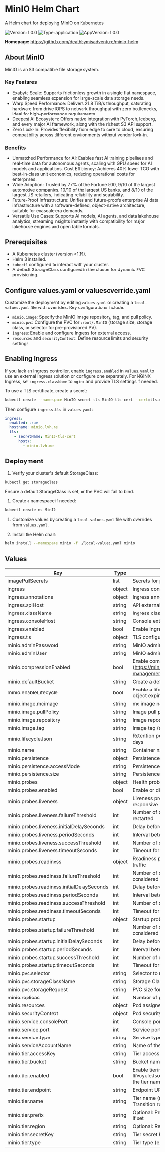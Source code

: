 # MinIO Helm Chart

A Helm chart for deploying MinIO on Kubernetes

![Version: 1.0.0](https://img.shields.io/badge/Version-1.0.0-informational?style=flat-square) ![Type: application](https://img.shields.io/badge/Type-application-informational?style=flat-square) ![AppVersion: 1.0.0](https://img.shields.io/badge/AppVersion-1.0.0-informational?style=flat-square)

**Homepage:** <https://github.com/deathbymisadventure/minio-helm>

## About MinIO

MinIO is an S3 compatible file storage system.

### Key Features

- Exabyte Scale: Supports frictionless growth in a single flat namespace, enabling seamless expansion for large-scale data storage needs.
- Warp Speed Performance: Delivers 21.8 TiB/s throughput, saturating hardware from drive IOPS to network throughput with zero bottlenecks, ideal for high-performance requirements.
- Deepest AI Ecosystem: Offers native integration with PyTorch, Iceberg, and every major AI framework, along with the richest S3 API support.
- Zero Lock-In: Provides flexibility from edge to core to cloud, ensuring compatibility across different environments without vendor lock-in.

### Benefits

- Unmatched Performance for AI: Enables fast AI training pipelines and real-time data for autonomous agents, scaling with GPU speed for AI models and applications.
Cost Efficiency: Achieves 40% lower TCO with best-in-class unit economics, reducing operational costs for enterprises.
- Wide Adoption: Trusted by 77% of the Fortune 500, 9/10 of the largest automotive companies, 10/10 of the largest US banks, and 8/10 of the largest US retailers, indicating reliability and scalability.
- Future-Proof Infrastructure: Unifies and future-proofs enterprise AI data infrastructure with a software-defined, object-native architecture, suitable for exascale era demands.
- Versatile Use Cases: Supports AI models, AI agents, and data lakehouse analytics, streaming insights instantly with compatibility for major lakehouse engines and open table formats.

## Prerequisites

- A Kubernetes cluster (version >1.19).
- Helm 3 installed.
- `kubectl` configured to interact with your cluster.
- A default StorageClass configured in the cluster for dynamic PVC provisioning.

## Configure values.yaml or valuesoverride.yaml

Customize the deployment by editing `values.yaml` or creating a `local-values.yaml` file with overrides. Key configurations include:

- `minio.image`: Specify the MinIO image repository, tag, and pull policy.
- `minio.pvc`: Configure the PVC for `/root/.MinIO` (storage size, storage class, or selector for pre-provisioned PV).
- `ingress`: Enable and configure Ingress for external access.
- `resources` and `securityContext`: Define resource limits and security settings.

## Enabling Ingress

If you lack an Ingress controller, enable `ingress.enabled` in `values.yaml` to use an external Ingress solution or configure one separately. For NGINX Ingress, set `ingress.className` to `nginx` and provide TLS settings if needed.

To use a TLS certificate, create a secret:

```bash
kubectl create --namespace MinIO secret tls MinIO-tls-cert --cert=tls.crt --key=tls.key
```

Then configure `ingress.tls` in `values.yaml`:

```yaml
ingress:
  enabled: true
  hostname: minio.lvh.me
  tls:
    - secretName: MinIO-tls-cert
      hosts:
        - minio.lvh.me
```

## Deployment

1. Verify your cluster's default StorageClass:

```bash
kubectl get storageclass
```

Ensure a default StorageClass is set, or the PVC will fail to bind.

1. Create a namespace if needed:

```bash
kubectl create ns MinIO
```

1. Customize values by creating a `local-values.yaml` file with overrides from `values.yaml`.

1. Install the Helm chart:

```bash
helm install --namespace minio -f ./local-values.yaml minio .
```

## Values

| Key | Type | Description |
|-----|------|-------------|
| imagePullSecrets | list | Secrets for private image registries |
| ingress | object | Ingress configuration |
| ingress.annotations | object | Ingress annotations |
| ingress.apiHost | string | API external hostname |
| ingress.className | string | Ingress class type |
| ingress.consoleHost | string | Console external hostname |
| ingress.enabled | bool | Enable Ingress |
| ingress.tls | object | TLS configuration with a secret |
| minio.adminPassword | string | MinIO admin password (must be at least 8 characters) |
| minio.adminUser | string | MinIO admin username |
| minio.compressionEnabled | bool | Enable compression (https://min.io/docs/minio/linux/administration/object-management/data-compression.html) |
| minio.defaultBucket | string | Create a default bucket if set |
| minio.enableLifecycle | bool | Enable a lifecycle template on the bucket such as object expiration |
| minio.image.mcimage | string | mc image name used for configuration job |
| minio.image.pullPolicy | string | Image pull policy |
| minio.image.repository | string | Image repository |
| minio.image.tag | string | Image tag (defaults to Chart AppVersion) |
| minio.lifecycleJson | string | Retention policy lifecycle template such as expiration days |
| minio.name | string | Container name |
| minio.persistence | object | Persistence options |
| minio.persistence.accessMode | string | Persistence accessMode |
| minio.persistence.size | string | Persistence volume size |
| minio.probes | object | Health probe configurations for MinIO |
| minio.probes.enabled | bool | Enable or disable health probes |
| minio.probes.liveness | object | Liveness probe to detect if MinIO is running and responsive |
| minio.probes.liveness.failureThreshold | int | Number of consecutive failures before pod is restarted |
| minio.probes.liveness.initialDelaySeconds | int | Delay before starting probe checks (seconds) |
| minio.probes.liveness.periodSeconds | int | Interval between probe checks (seconds) |
| minio.probes.liveness.successThreshold | int | Number of consecutive successes to pass the probe |
| minio.probes.liveness.timeoutSeconds | int | Timeout for each probe attempt (seconds) |
| minio.probes.readiness | object | Readiness probe to determine if MinIO can accept traffic |
| minio.probes.readiness.failureThreshold | int | Number of consecutive failures before pod is considered unready |
| minio.probes.readiness.initialDelaySeconds | int | Delay before starting probe checks (seconds) |
| minio.probes.readiness.periodSeconds | int | Interval between probe checks (seconds) |
| minio.probes.readiness.successThreshold | int | Number of consecutive successes to pass the probe |
| minio.probes.readiness.timeoutSeconds | int | Timeout for each probe attempt (seconds) |
| minio.probes.startup | object | Startup probe to ensure MinIO initializes properly |
| minio.probes.startup.failureThreshold | int | Number of consecutive failures before pod is considered unready |
| minio.probes.startup.initialDelaySeconds | int | Delay before starting probe checks (seconds) |
| minio.probes.startup.periodSeconds | int | Interval between probe checks (seconds) |
| minio.probes.startup.successThreshold | int | Number of consecutive successes to pass the probe |
| minio.probes.startup.timeoutSeconds | int | Timeout for each probe attempt (seconds) |
| minio.pvc.selector | string | Selector to match pre-provisioned PV |
| minio.pvc.storageClassName | string | Storage Class Name for PVC or pre-provisioned PV |
| minio.pvc.storageRequest | string | PVC size for /root/.minio |
| minio.replicas | int | Number of pod replicas |
| minio.resources | object | Pod assigned resources |
| minio.securityContext | object | Pod security context |
| minio.service.consolePort | int | Console port number |
| minio.service.port | int | Service port number |
| minio.service.type | string | Service type (e.g., ClusterIP) |
| minio.serviceAccountName | string | Name of the service account |
| minio.tier.accessKey | string | Tier access key |
| minio.tier.bucket | string | Bucket name on the remote tier storage |
| minio.tier.enabled | bool | Enable tiering configuration for ILM (requires lifecycleJson to include a Transition rule referencing the tier name) |
| minio.tier.endpoint | string | Endpoint URL for the remote tier storage |
| minio.tier.name | string | Tier name (must match the StorageClass in any Transition rules in lifecycleJson) |
| minio.tier.prefix | string | Optional: Prefix on the remote bucket: add prefix flag if set |
| minio.tier.region | string | Optional: Region for the remote tier |
| minio.tier.secretKey | string | Tier secret key |
| minio.tier.type | string | Tier type (e.g., 's3' for S3-compatible, 'azure', 'gcs') |
